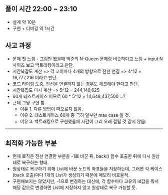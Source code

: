 ## 풀이 시간 22:00 ~ 23:10
* 설계 약 10분
* 구현 + 디버깅 약 1시간

## 사고 과정
* 문제 첫 느낌 - 그림만 봤을때 백준의 N-Queen 문제랑 비슷하다고 느낌 + input N 사이즈 보고 백트래킹이라고 판단.
* 시간복잡도 계산 => 각 코어마다 4개의 방향으로 전선 연결 => 4^12 = 16,777,216 이라고 판단.
* 코드 타이핑 도중, 전선을 연결하지 않는 경우도 체크해야 한다고 판단.
* 시간복잡도 다시 계산 => 5^12 = 244,140,625
* 60개 테스트케이스 이므로 60 * 5^12 = 14,648,437,500 ...?
* 근데 그냥 구현 함.
  * 이유 1. 다른 방법이 떠오르지 않음.
  * 이유 2. 테스트케이스 60개 중 극히 일부만 max case 일 것.
  * 이유 3. 백트래킹으로 구현했을때 시간이 그리 오래 걸릴 것 같지 않음.
_____


## 최적화 가능한 부분

* 현재 로직은 전선 연결한 부분을 -1로 바꾼 뒤, back() 함수 호출한 뒤에 다시 원상태로 복구하는 형태.
* 원상태로 복구하기 위해 List<Node>에 바꾼 노드의 좌표들을 저장하는데, 그러면 각 케이스(back 호출)마다 1개의 List가 생성되기 때문에 메모리 비효율적.
* 구현해보지는 않았지만, -1으로 변경하는 대신에, 각 함수마다 고유의 id값을 줘서 해당 값으로 변경하면 List에 저장하지 않고 원상태로 복구 가능할 듯. 


